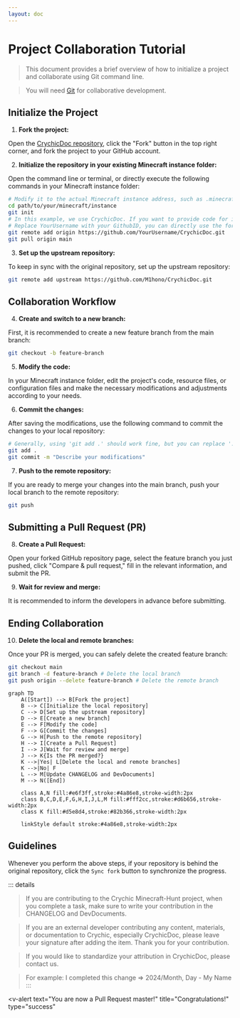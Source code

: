 ```yaml
---
layout: doc
---
```


# Project Collaboration Tutorial

> This document provides a brief overview of how to initialize a project and collaborate using Git command line.

> You will need [Git](https://git-scm.com/downloads) for collaborative development.

## Initialize the Project

1. **Fork the project:**

Open the [CrychicDoc repository](https://github.com/M1hono/CrychicDoc), click the "Fork" button in the top right corner, and fork the project to your GitHub account.

2. **Initialize the repository in your existing Minecraft instance folder:**

Open the command line or terminal, or directly execute the following commands in your Minecraft instance folder:

```bash
# Modify it to the actual Minecraft instance address, such as .minecraft or the version name in the launcher.
cd path/to/your/minecraft/instance
git init
# In this example, we use CrychicDoc. If you want to provide code for it, you need to modify the repository code after forking.
# Replace YourUsername with your GithubID, you can directly use the forked repository link.
git remote add origin https://github.com/YourUsername/CrychicDoc.git
git pull origin main
```

3. **Set up the upstream repository:**

To keep in sync with the original repository, set up the upstream repository:

```bash
git remote add upstream https://github.com/M1hono/CrychicDoc.git
```

## Collaboration Workflow

4. **Create and switch to a new branch:**

First, it is recommended to create a new feature branch from the main branch:

```bash
git checkout -b feature-branch
```

5. **Modify the code:**

In your Minecraft instance folder, edit the project's code, resource files, or configuration files and make the necessary modifications and adjustments according to your needs.

6. **Commit the changes:**

After saving the modifications, use the following command to commit the changes to your local repository:

```bash
# Generally, using 'git add .' should work fine, but you can replace '.' with the specific file path for extra caution.
git add .
git commit -m "Describe your modifications"
```

7. **Push to the remote repository:**

If you are ready to merge your changes into the main branch, push your local branch to the remote repository:

```bash
git push
```

## Submitting a Pull Request (PR)

8. **Create a Pull Request:**

Open your forked GitHub repository page, select the feature branch you just pushed, click "Compare & pull request," fill in the relevant information, and submit the PR.

9. **Wait for review and merge:**

It is recommended to inform the developers in advance before submitting.

## Ending Collaboration

10. **Delete the local and remote branches:**

Once your PR is merged, you can safely delete the created feature branch:

```bash
git checkout main
git branch -d feature-branch # Delete the local branch
git push origin --delete feature-branch # Delete the remote branch
```

```mermaid
graph TD
    A([Start]) --> B[Fork the project]
    B --> C[Initialize the local repository]
    C --> D[Set up the upstream repository]
    D --> E[Create a new branch]
    E --> F[Modify the code]
    F --> G[Commit the changes]
    G --> H[Push to the remote repository]
    H --> I[Create a Pull Request]
    I --> J[Wait for review and merge]
    J --> K{Is the PR merged?}
    K -->|Yes| L[Delete the local and remote branches]
    K -->|No| F
    L --> M[Update CHANGELOG and DevDocuments]
    M --> N([End])

    class A,N fill:#e6f3ff,stroke:#4a86e8,stroke-width:2px
    class B,C,D,E,F,G,H,I,J,L,M fill:#fff2cc,stroke:#d6b656,stroke-width:2px
    class K fill:#d5e8d4,stroke:#82b366,stroke-width:2px

    linkStyle default stroke:#4a86e8,stroke-width:2px
```

## Guidelines

Whenever you perform the above steps, if your repository is behind the original repository, click the `Sync fork` button to synchronize the progress.


::: details
> If you are contributing to the Crychic Minecraft-Hunt project, when you complete a task, make sure to write your contribution in the CHANGELOG and DevDocuments.

> If you are an external developer contributing any content, materials, or documentation to Crychic, especially CrychicDoc, please leave your signature after adding the item. Thank you for your contribution.

> If you would like to standardize your attribution in CrychicDoc, please contact us.

> For example: I completed this change => 2024/Month, Day - My Name
:::


  <v-alert
    text="You are now a Pull Request master!"
    title="Congratulations!"
    type="success"
  ></v-alert>
